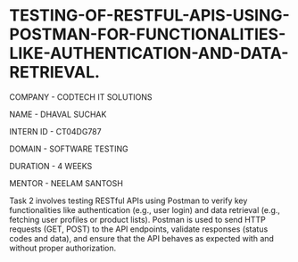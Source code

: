 # TESTING-OF-RESTFUL-APIS-USING-POSTMAN-FOR-FUNCTIONALITIES-LIKE-AUTHENTICATION-AND-DATA-RETRIEVAL.

COMPANY - CODTECH IT SOLUTIONS

NAME - DHAVAL SUCHAK

INTERN ID - CT04DG787

DOMAIN - SOFTWARE TESTING

DURATION - 4 WEEKS

MENTOR - NEELAM SANTOSH


Task 2 involves testing RESTful APIs using Postman to verify key functionalities like authentication (e.g., user login) and data retrieval (e.g., fetching user profiles or product lists). Postman is used to send HTTP requests (GET, POST) to the API endpoints, validate responses (status codes and data), and ensure that the API behaves as expected with and without proper authorization.
